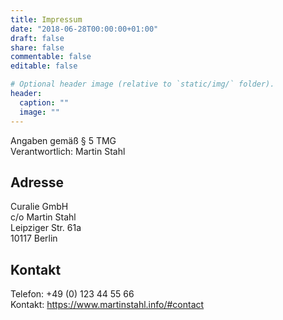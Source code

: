 ```yaml
---
title: Impressum
date: "2018-06-28T00:00:00+01:00"
draft: false
share: false
commentable: false
editable: false

# Optional header image (relative to `static/img/` folder).
header:
  caption: ""
  image: ""
---
```


Angaben gemäß § 5 TMG \
Verantwortlich: Martin Stahl


## Adresse
Curalie GmbH \
c/o Martin Stahl \
Leipziger Str. 61a \
10117 Berlin 


## Kontakt
Telefon: +49 (0) 123 44 55 66 \
Kontakt: https://www.martinstahl.info/#contact
